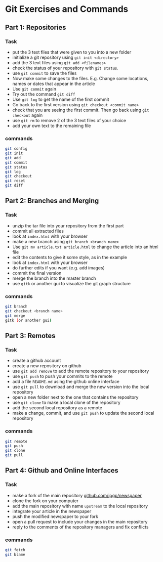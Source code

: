 # Git Exercises and Commands
## Part 1: Repositories
### Task
* put the 3 text files that were given to you into a new folder
* initialize a git repository using `git init <directory>`
* add the 3 text files using `git add <filenames>`
* check the status of your repository with `git status`.
* use `git commit` to save the files
* Now make some changes to the files. E.g. Change some locations, names
  or dates that appear in the article
* Use `git commit` again
* Try out the command `git diff`
* Use `git log` to get the name of the first commit
* Go back to the first version using `git checkout <commit name>`
* check that you are seeing the first commit. Then go back using `git checkout`
  again
* use `git rm` to remove 2 of the 3 text files of your choice
* add your own text to the remaining file
### commands
```bash
git config
git init
git add
git commit
git status
git log
git checkout
git reset
git diff
```

## Part 2: Branches and Merging
### Task
* unzip the tar file into your repository from the first part
* commit all extracted files
* look at `index.html` with your browser
* make a new branch using `git branch <branch name>`
* Use `git mv article.txt article.html` to change the article into an html file
* edit the contents to give it some style, as in the example
* look at `index.html` with your browser
* do further edits if you want (e.g. add images)
* commit the final version
* merge the branch into the master branch
* use `gitk` or another gui to visualize the git graph structure
### commands
```bash
git branch
git checkout <branch name>
git merge
gitk (or another gui)
```

## Part 3: Remotes
### Task
* create a github account
* create a new repository on github
* use `git add remove` to add the remote repository to your repository
* use `git push` to push your commits to the remote
* add a file `README.md` using the github online interface
* use `git pull` to download and merge the new version into the local repository
* open a new folder next to the one that contains the repository
* use `git clone` to make a local clone of the repository
* add the second local repository as a remote
* make a change, commit, and use `git push` to update the second local repository
### commands
```bash
git remote
git push
git clone
git pull
```

## Part 4: Github and Online Interfaces
### Task
* make a fork of the main repository [github.com/ipgp/newspaper](https://github.com/ipgp/newspaper)
* clone the fork on your computer
* add the main repository with name `upstream` to the local repository
* integrate your article in the newspaper
* push the modified newspaper to your fork
* open a pull request to include your changes in the main repository
* reply to the comments of the repository managers and fix conflicts
### commands
```bash
git fetch
git blame
```
